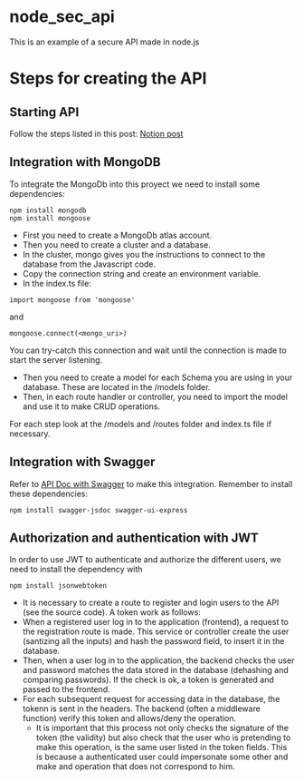 # node_sec_api
This is an example of a secure API made in node.js

# Steps for creating the API
## Starting API
Follow the steps listed in this post: 
[Notion post](https://medium.com/@holasoymalva/how-to-build-a-rest-api-with-node-js-and-typescript-3491ddd19f95)

## Integration with MongoDB
To integrate the MongoDb into this proyect we need to install some dependencies:
```
npm install mongodb
npm install mongoose
```
- First you need to create a MongoDb atlas account.
- Then you need to create a cluster and a database.
- In the cluster, mongo gives you the instructions to connect to the database from the Javascript code.
- Copy the connection string and create an environment variable.
- In the index.ts file:
```
import mongoose from 'mongoose'
```
and
```
mongoose.connect(<mongo_uri>)
```
You can try-catch this connection and wait until the connection is made to start the server listening.
- Then you need to create a model for each Schema you are using in your database. These are located in the /models folder.
- Then, in each route handler or controller, you need to import the model and use it to make CRUD operations.

For each step look at the /models and /routes folder and index.ts file if necessary.

## Integration with Swagger
Refer to [API Doc with Swagger](https://medium.com/@samuelnoye35/simplifying-api-development-in-node-js-with-swagger-a5021ac45742) to make this integration.
Remember to install these dependencies:
```
npm install swagger-jsdoc swagger-ui-express
```
## Authorization and authentication with JWT
In order to use JWT to authenticate and authorize the different users, we need to install the dependency with
```
npm install jsonwebtoken
```
- It is necessary to create a route to register and login users to the API (see the source code).
A token work as follows:
- When a registered user log in to the application (frontend), a request to the registration route is made. This service or controller create the user (santizing all the inputs) and hash the password field, to insert it in the database.
- Then, when a user log in to the application, the backend checks the user and password matches the data stored in the database (dehashing and comparing passwords). If the check is ok, a token is generated and passed to the frontend.
- For each subsequent request for accessing data in the database, the tokenn is sent in the headers. The backend (often a middleware function) verify this token and allows/deny the operation.
    - It is important that this process not only checks the signature of the token (the validity) but also check that the user who is pretending to make this operation, is the same user listed in the token fields. This is because a authenticated user could impersonate some other and make and operation that does not correspond to him.
